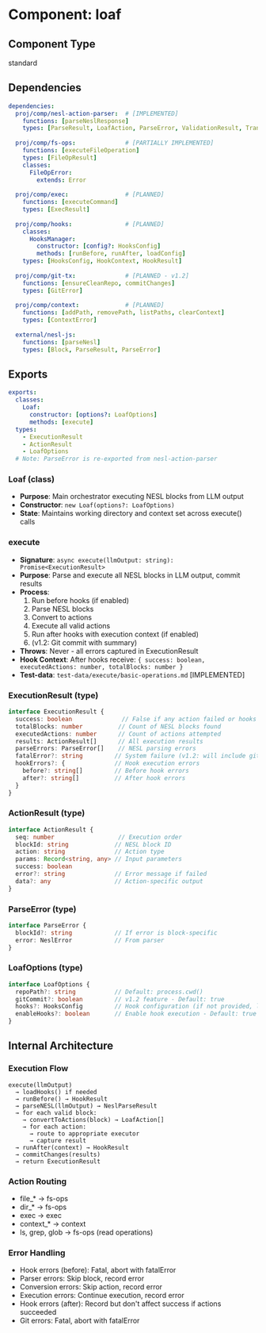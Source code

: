 # Component: loaf

## Component Type
standard

## Dependencies

```yaml
dependencies:
  proj/comp/nesl-action-parser:  # [IMPLEMENTED]
    functions: [parseNeslResponse]
    types: [ParseResult, LoafAction, ParseError, ValidationResult, TransformError]
  
  proj/comp/fs-ops:              # [PARTIALLY IMPLEMENTED]
    functions: [executeFileOperation]
    types: [FileOpResult]
    classes:
      FileOpError:
        extends: Error
  
  proj/comp/exec:                # [PLANNED]
    functions: [executeCommand]
    types: [ExecResult]
  
  proj/comp/hooks:               # [PLANNED]
    classes:
      HooksManager:
        constructor: [config?: HooksConfig]
        methods: [runBefore, runAfter, loadConfig]
    types: [HooksConfig, HookContext, HookResult]
  
  proj/comp/git-tx:              # [PLANNED - v1.2]
    functions: [ensureCleanRepo, commitChanges]
    types: [GitError]
  
  proj/comp/context:             # [PLANNED]
    functions: [addPath, removePath, listPaths, clearContext]
    types: [ContextError]
  
  external/nesl-js:
    functions: [parseNesl]
    types: [Block, ParseResult, ParseError]
```

## Exports

```yaml
exports:
  classes:
    Loaf:
      constructor: [options?: LoafOptions]
      methods: [execute]
  types: 
    - ExecutionResult
    - ActionResult  
    - LoafOptions
  # Note: ParseError is re-exported from nesl-action-parser
```

### Loaf (class)
- **Purpose**: Main orchestrator executing NESL blocks from LLM output
- **Constructor**: `new Loaf(options?: LoafOptions)`
- **State**: Maintains working directory and context set across execute() calls

### execute
- **Signature**: `async execute(llmOutput: string): Promise<ExecutionResult>`
- **Purpose**: Parse and execute all NESL blocks in LLM output, commit results
- **Process**: 
  1. Run before hooks (if enabled)
  2. Parse NESL blocks
  3. Convert to actions
  4. Execute all valid actions
  5. Run after hooks with execution context (if enabled)
  6. (v1.2: Git commit with summary)
- **Throws**: Never - all errors captured in ExecutionResult
- **Hook Context**: After hooks receive: `{ success: boolean, executedActions: number, totalBlocks: number }`
- **Test-data**: `test-data/execute/basic-operations.md` [IMPLEMENTED]

### ExecutionResult (type)
```typescript
interface ExecutionResult {
  success: boolean              // False if any action failed or hooks failed
  totalBlocks: number          // Count of NESL blocks found
  executedActions: number      // Count of actions attempted
  results: ActionResult[]      // All execution results
  parseErrors: ParseError[]    // NESL parsing errors
  fatalError?: string         // System failure (v1.2: will include git errors)
  hookErrors?: {              // Hook execution errors
    before?: string[]         // Before hook errors
    after?: string[]          // After hook errors
  }
}
```

### ActionResult (type)
```typescript
interface ActionResult {
  seq: number                  // Execution order
  blockId: string             // NESL block ID
  action: string              // Action type
  params: Record<string, any> // Input parameters
  success: boolean
  error?: string              // Error message if failed
  data?: any                  // Action-specific output
}
```

### ParseError (type)
```typescript
interface ParseError {
  blockId?: string            // If error is block-specific
  error: NeslError            // From parser
}
```

### LoafOptions (type)
```typescript
interface LoafOptions {
  repoPath?: string           // Default: process.cwd()
  gitCommit?: boolean         // v1.2 feature - Default: true
  hooks?: HooksConfig         // Hook configuration (if not provided, loads from loaf.yml)
  enableHooks?: boolean       // Enable hook execution - Default: true
}
```

## Internal Architecture

### Execution Flow
```
execute(llmOutput)
  → loadHooks() if needed
  → runBefore() → HookResult
  → parseNESL(llmOutput) → NeslParseResult
  → for each valid block:
    → convertToActions(block) → LoafAction[]
    → for each action:
      → route to appropriate executor
      → capture result
  → runAfter(context) → HookResult
  → commitChanges(results)
  → return ExecutionResult
```

### Action Routing
- file_* → fs-ops
- dir_* → fs-ops
- exec → exec
- context_* → context
- ls, grep, glob → fs-ops (read operations)

### Error Handling
- Hook errors (before): Fatal, abort with fatalError
- Parser errors: Skip block, record error
- Conversion errors: Skip action, record error
- Execution errors: Continue execution, record error
- Hook errors (after): Record but don't affect success if actions succeeded
- Git errors: Fatal, abort with fatalError